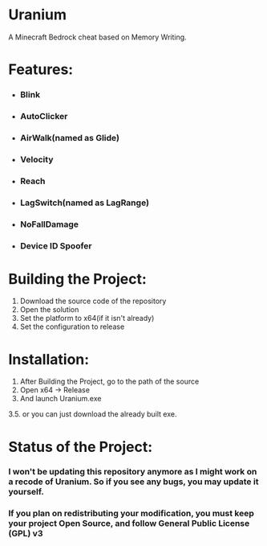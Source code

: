 # Uranium
A Minecraft Bedrock cheat based on Memory Writing.

# Features:

- ### Blink
- ### AutoClicker
- ### AirWalk(named as Glide)
- ### Velocity
- ### Reach
- ### LagSwitch(named as LagRange)
- ### NoFallDamage
- ### Device ID Spoofer

# Building the Project:
1. Download the source code of the repository
2. Open the solution
3. Set the platform to x64(if it isn't already)
4. Set the configuration to release

# Installation:
1. After Building the Project, go to the path of the source
2. Open x64 -> Release
3. And launch Uranium.exe

3.5. or you can just download the already built exe.

# Status of the Project:
### I won't be updating this repository anymore as I might work on a recode of Uranium. So if you see any bugs, you may update it yourself.
### If you plan on redistributing your modification, you must keep your project Open Source, and follow General Public License (GPL) v3

